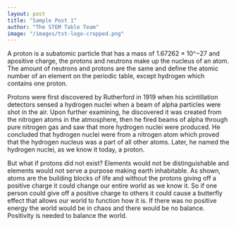 ```yaml
---
layout: post
title: "Sample Post 1"
author: "The STEM Table Team"
image: "/images/tst-logo-cropped.png"
---
```


A proton is a subatomic particle that has a mass of 1.67262 × 10^−27 and apositive charge, the protons and neutrons make up the nucleus of an atom. The amount of neutrons and protons are the same and define the atomic number of an element on the periodic table, except hydrogen which contains one proton.

Protons were first discovered by Rutherford in 1919 when his scintillation detectors sensed a hydrogen nuclei when a beam of alpha particles were shot in the air. Upon further examining, he
discovered it was created from the nitrogen atoms in the atmosphere, then he fired beams of alpha through pure nitrogen gas and saw that more hydrogen nuclei were produced. He concluded that hydrogen nuclei were from a nitrogen atom which proved that the hydrogen nucleus was a part of all other atoms. Later, he named the hydrogen nuclei, as we know it today, a proton.

But what if protons did not exist? Elements would not be distinguishable and elements would not serve a purpose making earth inhabitable. As shown, atoms are the building blocks of life and without the protons giving off a positive charge it could change our entire world as we know it. So if one person could give off a positive charge to others it could cause a butterfly effect that allows our world to function how it is. If there was no positive energy the world would be in chaos and there would be no balance. Positivity is needed to balance the world.
